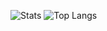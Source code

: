 ![Stats](https://github-readme-stats.vercel.app/api?username=fossaa&title_color=246bce&text_color=ffffff&bg_color=000000&include_all_commits=true&hide_border=true&hide_title=true)
![Top Langs](https://github-readme-stats.vercel.app/api/top-langs/?username=fossaa&layout=compact&title_color=246bce&text_color=ffffff&bg_color=000000&hide_border=true)
